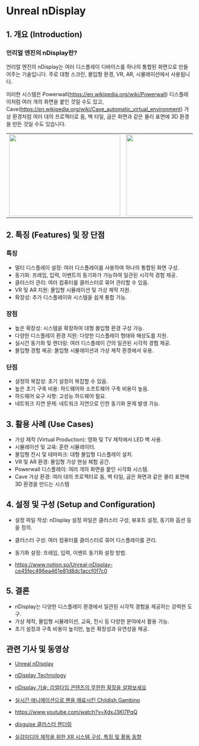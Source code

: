 # Unreal nDisplay

## 1. 개요 (Introduction)

### 언리얼 엔진의 nDisplay란?

언리얼 엔진의 nDisplay는 여러 디스플레이 디바이스를 하나의 통합된 화면으로 만들어주는 기술입니다. 주로 대형 스크린, 몰입형 환경, VR, AR, 시뮬레이션에서 사용됩니다.

이러한 시스템은 Powerwall(https://en.wikipedia.org/wiki/Powerwall) 디스플레이처럼 여러 개의 화면을 붙인 것일 수도 있고, Cave(https://en.wikipedia.org/wiki/Cave_automatic_virtual_environment) 가상 환경처럼 여러 대의 프로젝터로 돔, 벽 타일, 굽은 화면과 같은 물리 표면에 3D 환경을 만든 것일 수도 있습니다.

<table class="center">
<td style="border: none;">
    <img src="https://i.redd.it/k3l5agjumz6a1.jpg" width="300", height="220">
</td>
<td style="border: none;">
    <img src="https://d3kjluh73b9h9o.cloudfront.net/original/4X/c/4/2/c4254d144eec812de9ce28185c241b0572e5325f.jpeg" width="300", height="220">
</td>
<td style="border: none;">
    <img src="https://d3kjluh73b9h9o.cloudfront.net/original/4X/5/6/1/56155a73ee38c0f399a5d05a42b68905c65fed15.jpeg" width="300", height="220">
</td>
</table>

## 2. 특징 (Features) 및 장 단점

### 특징

- 멀티 디스플레이 설정: 여러 디스플레이를 사용하여 하나의 통합된 화면 구성.
- 동기화: 프레임, 입력, 이벤트의 동기화가 가능하여 일관된 시각적 경험 제공.
- 클러스터 관리: 여러 컴퓨터를 클러스터로 묶어 관리할 수 있음.
- VR 및 AR 지원: 몰입형 시뮬레이션 및 가상 제작 지원.
- 확장성: 추가 디스플레이와 시스템을 쉽게 통합 가능.

### 장점

- 높은 확장성: 시스템을 확장하여 대형 몰입형 환경 구성 가능.
- 다양한 디스플레이 환경 지원: 다양한 디스플레이 형태와 해상도를 지원.
- 실시간 동기화 및 렌더링: 여러 디스플레이 간의 일관된 시각적 경험 제공.
- 몰입형 경험 제공: 몰입형 시뮬레이션과 가상 제작 환경에서 유용.

### 단점

- 설정의 복잡성: 초기 설정이 복잡할 수 있음.
- 높은 초기 구축 비용: 하드웨어와 소프트웨어 구축 비용이 높음.
- 하드웨어 요구 사항: 고성능 하드웨어 필요.
- 네트워크 지연 문제: 네트워크 지연으로 인한 동기화 문제 발생 가능.

## 3. 활용 사례 (Use Cases)

- 가상 제작 (Virtual Production): 영화 및 TV 제작에서 LED 벽 사용.
- 시뮬레이션 및 교육: 훈련 시뮬레이터.
- 몰입형 전시 및 테마파크: 대형 몰입형 디스플레이 설치.
- VR 및 AR 환경: 몰입형 가상 현실 체험 공간.
- Powerwall 디스플레이: 여러 개의 화면을 붙인 시각화 시스템.
- Cave 가상 환경: 여러 대의 프로젝터로 돔, 벽 타일, 굽은 화면과 같은 물리 표면에 3D 환경을 만드는 시스템

## 4. 설정 및 구성 (Setup and Configuration)

- 설정 파일 작성: nDisplay 설정 파일은 클러스터 구성, 뷰포트 설정, 동기화 옵션 등을 정의.
- 클러스터 구성: 여러 컴퓨터를 클러스터로 묶어 디스플레이를 관리.
- 동기화 설정: 프레임, 입력, 이벤트 동기화 설정 방법.

- https://www.notion.so/Unreal-nDisplay-ce45fec496ea461e81d8dc1accf0f7c0

## 5. 결론

- nDisplay는 다양한 디스플레이 환경에서 일관된 시각적 경험을 제공하는 강력한 도구.
- 가상 제작, 몰입형 시뮬레이션, 교육, 전시 등 다양한 분야에서 활용 가능.
- 초기 설정과 구축 비용이 높지만, 높은 확장성과 유연성을 제공.

## 관련 기사 및 동영상

- [Unreal nDisplay](https://dev.epicgames.com/documentation/ko-kr/unreal-engine/ndisplay-overview-for-unreal-engine?application_version=5.3)
- [nDisplay Technology](https://cdn2.unrealengine.com/Unreal+Engine%2Fndisplay-whitepaper-final-updates%2FnDisplay_Whitepaper_FINAL-f87f7ae569861e42d965e4bffd1ee412ab49b238.pdf)

- [nDisplay 기술: 리얼타임 콘텐츠의 무한한 확장을 살펴보세요](https://www.unrealengine.com/ko/tech-blog/explore-ndisplay-technology-limitless-scaling-of-real-time-content)
- [실시간 애니메이션으로 팬을 매료시킨 Childish Gambino](https://www.unrealengine.com/ko/spotlights/childish-gambino-mesmerizes-fans-with-real-time-animation)

- https://www.youtube.com/watch?v=XdxJ3Kl7PqQ

- [disguise 클러스터 렌더링](https://www.disguise.one/media/7383/disguise_xr_ndisplay_ebook_korean.pdf)

- [실감미디어 제작을 위한 XR 시스템 구성,
  특징 및 활용 동향](https://www.kca.kr/Media_Issue_Trend/vol52/sub02_01.html)
